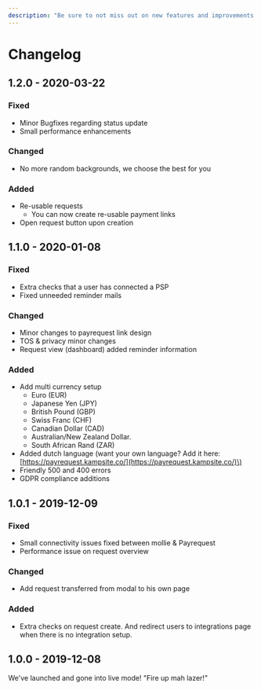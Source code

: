 ```yaml
---
description: "Be sure to not miss out on new features and improvements! \U0001F680"
---
```


# Changelog

## 1.2.0 - 2020-03-22

### Fixed

* Minor Bugfixes regarding status update
* Small performance enhancements

### Changed

* No more random backgrounds, we choose the best for you

### Added

* Re-usable requests
  * You can now create re-usable payment links
* Open request button upon creation

## 1.1.0 - 2020-01-08

### Fixed

* Extra checks that a user has connected a PSP
* Fixed unneeded reminder mails 

### Changed

* Minor changes to payrequest link design
* TOS & privacy minor changes
* Request view \(dashboard\) added reminder information

### Added

* Add multi currency setup
  * Euro \(EUR\)
  * Japanese Yen \(JPY\)
  * British Pound \(GBP\)
  * Swiss Franc \(CHF\)
  * Canadian Dollar \(CAD\)
  * Australian/New Zealand Dollar.
  * South African Rand \(ZAR\)
* Added dutch language \(want your own language? Add it here: [https://payrequest.kampsite.co/](https://payrequest.kampsite.co/)\)
* Friendly 500 and 400 errors
* GDPR compliance additions

## 1.0.1 - 2019-12-09

### Fixed

* Small connectivity issues fixed between mollie & Payrequest
* Performance issue on request overview

### Changed

* Add request transferred from modal to his own page

### Added

* Extra checks on request create. And redirect users to integrations page when there is no integration setup.

## 1.0.0 - 2019-12-08

We've launched and gone into live mode! "Fire up mah lazer!"

